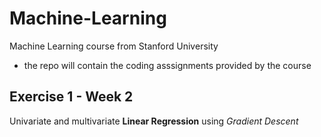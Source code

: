 # Machine-Learning
Machine Learning course from Stanford University

- the repo will contain the coding asssignments provided by the course

## Exercise 1 - Week 2
Univariate and multivariate **Linear Regression** using *Gradient Descent*
